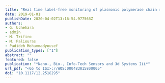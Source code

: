 ```yaml
---
title: "Real time label-free monitoring of plasmonic polymerase chain reaction products"
date: 2019-01-01
publishDate: 2020-04-02T13:16:54.977568Z
authors: 
- G. Uchehara
- admin
- M. Trifiro
- M. Paliouras
- Padideh Mohammadyousef
publication_types: ["1"]
abstract: ""
featured: false
publication: "*Nano-, Bio-, Info-Tech Sensors and 3d Systems Iii*"
url_pdf: "<Go to ISI>://WOS:000483015800005"
doi: "10.1117/12.2518295"
---
```


